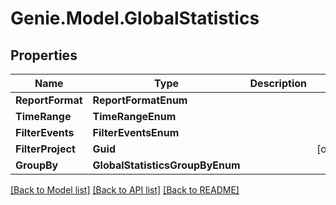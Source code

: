 # Genie.Model.GlobalStatistics

## Properties

Name | Type | Description | Notes
------------ | ------------- | ------------- | -------------
**ReportFormat** | **ReportFormatEnum** |  | 
**TimeRange** | **TimeRangeEnum** |  | 
**FilterEvents** | **FilterEventsEnum** |  | 
**FilterProject** | **Guid** |  | [optional] 
**GroupBy** | **GlobalStatisticsGroupByEnum** |  | 

[[Back to Model list]](../README.md#documentation-for-models) [[Back to API list]](../README.md#documentation-for-api-endpoints) [[Back to README]](../README.md)

